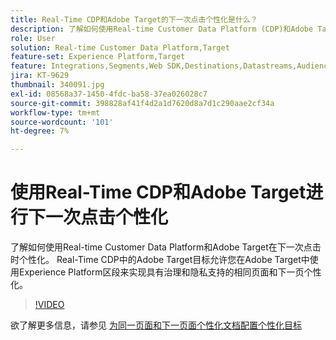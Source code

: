 ```yaml
---
title: Real-Time CDP和Adobe Target的下一次点击个性化是什么？
description: 了解如何使用Real-time Customer Data Platform (CDP)和Adobe Target在下一次点击时个性化。
role: User
solution: Real-time Customer Data Platform,Target
feature-set: Experience Platform,Target
feature: Integrations,Segments,Web SDK,Destinations,Datastreams,Audiences,Experience Targeting
jira: KT-9629
thumbnail: 340091.jpg
exl-id: 08568a37-1450-4fdc-ba58-37ea026028c7
source-git-commit: 398828af41f4d2a1d7620d8a7d1c290aae2cf34a
workflow-type: tm+mt
source-wordcount: '101'
ht-degree: 7%

---
```


# 使用Real-Time CDP和Adobe Target进行下一次点击个性化

了解如何使用Real-time Customer Data Platform和Adobe Target在下一次点击时个性化。 Real-Time CDP中的Adobe Target目标允许您在Adobe Target中使用Experience Platform区段来实现具有治理和隐私支持的相同页面和下一页个性化。

>[!VIDEO](https://video.tv.adobe.com/v/340091?quality=12&learn=on)

欲了解更多信息，请参见 [为同一页面和下一页面个性化文档配置个性化目标](https://experienceleague.adobe.com/docs/experience-platform/destinations/ui/activate/configure-personalization-destinations.html)
